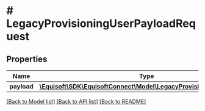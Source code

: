# # LegacyProvisioningUserPayloadRequest

## Properties

Name | Type | Description | Notes
------------ | ------------- | ------------- | -------------
**payload** | [**\Equisoft\SDK\EquisoftConnect\Model\LegacyProvisioningUserPayload**](LegacyProvisioningUserPayload.md) |  |

[[Back to Model list]](../../README.md#models) [[Back to API list]](../../README.md#endpoints) [[Back to README]](../../README.md)
